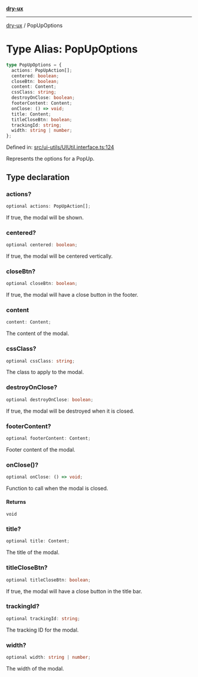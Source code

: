[**dry-ux**](../README.md)

***

[dry-ux](../README.md) / PopUpOptions

# Type Alias: PopUpOptions

```ts
type PopUpOptions = {
  actions: PopUpAction[];
  centered: boolean;
  closeBtn: boolean;
  content: Content;
  cssClass: string;
  destroyOnClose: boolean;
  footerContent: Content;
  onClose: () => void;
  title: Content;
  titleCloseBtn: boolean;
  trackingId: string;
  width: string | number;
};
```

Defined in: [src/ui-utils/UIUtil.interface.ts:124](https://github.com/navedr/dry-ux/blob/05824901684f5086b63edd3699fcdb1704ab19f9/src/ui-utils/UIUtil.interface.ts#L124)

Represents the options for a PopUp.

## Type declaration

### actions?

```ts
optional actions: PopUpAction[];
```

If true, the modal will be shown.

### centered?

```ts
optional centered: boolean;
```

If true, the modal will be centered vertically.

### closeBtn?

```ts
optional closeBtn: boolean;
```

If true, the modal will have a close button in the footer.

### content

```ts
content: Content;
```

The content of the modal.

### cssClass?

```ts
optional cssClass: string;
```

The class to apply to the modal.

### destroyOnClose?

```ts
optional destroyOnClose: boolean;
```

If true, the modal will be destroyed when it is closed.

### footerContent?

```ts
optional footerContent: Content;
```

Footer content of the modal.

### onClose()?

```ts
optional onClose: () => void;
```

Function to call when the modal is closed.

#### Returns

`void`

### title?

```ts
optional title: Content;
```

The title of the modal.

### titleCloseBtn?

```ts
optional titleCloseBtn: boolean;
```

If true, the modal will have a close button in the title bar.

### trackingId?

```ts
optional trackingId: string;
```

The tracking ID for the modal.

### width?

```ts
optional width: string | number;
```

The width of the modal.
